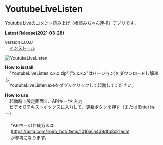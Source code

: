 ﻿YoutubeLiveListen
================
Youtube Liveのコメント読み上げ（棒読みちゃん連携）アプリです。  
  
**Latest Release(2021-03-28)**
  
version1.0.0.0  
　[インストール](https://github.com/ryujimiya/YoutubeLiveListen/blob/master/publish/)  
  
![YoutubeLiveListen](https://pbs.twimg.com/media/ExhRY5DUYAAp6ra?format=png&name=small)  
  
**How to install**  
　"YoutubeLiveListen.x.x.x.zip" ("x.x.x.x"はバージョン)をダウンロードし解凍し  
　YoutubeLiveListen.exeをダブルクリックして起動してください。 
  
**How to use**  
　起動時に設定画面で、APIキー*を入力  
　ビデオIDテキストボックスに入力して、更新ボタンを押す（または[Enter]キー)  
　  
　 *APIキーの作成方法は  
　 (https://qiita.com/iroiro_bot/items/1016a6a439dfb8d21eca)  
　 が参考になります。 

